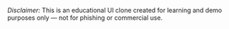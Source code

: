 *Disclaimer:* This is an educational UI clone created for learning and demo purposes only — not for phishing or commercial use.
